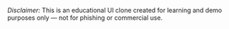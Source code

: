 *Disclaimer:* This is an educational UI clone created for learning and demo purposes only — not for phishing or commercial use.
